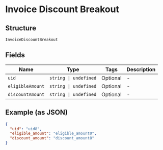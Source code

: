 
# Invoice Discount Breakout

## Structure

`InvoiceDiscountBreakout`

## Fields

| Name | Type | Tags | Description |
|  --- | --- | --- | --- |
| `uid` | `string \| undefined` | Optional | - |
| `eligibleAmount` | `string \| undefined` | Optional | - |
| `discountAmount` | `string \| undefined` | Optional | - |

## Example (as JSON)

```json
{
  "uid": "uid8",
  "eligible_amount": "eligible_amount0",
  "discount_amount": "discount_amount8"
}
```

